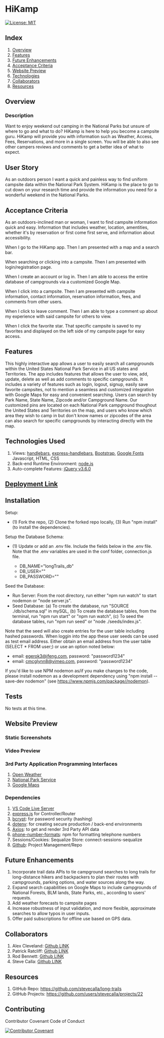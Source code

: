 # HiKamp
[![License:  MIT](https://img.shields.io/badge/License-MIT-yellow.svg)](https://opensource.org/licenses/MIT)

## Index

1. [Overview](#overview)
2. [Features](#features)
3. [Future Enhancements](#future-enhancements)
4. [Acceptance Criteria](#acceptance-criteria)
5. [Website Preview](#website-preview)
6. [Technologies](#technologies)
7. [Collaborators](#collaborators)
8. [Resources](#resources)

## Overview

### Description

Want to enjoy weekend out camping in the National Parks but unsure of where to go and what to do? HiKamp is here to help you become a campsite guru. HiKamp will provide you with information such as Weather, Access, Fees, Reservations, and more in a single screen. You will be able to also see other campers reviews and comments to get a better idea of what to expect. 

## User Story

As an outdoors person I want a quick and painless way to find uniform campsite data within the National Park System. HiKamp is the place to go to cut down on your research time and provide the information you need for a wonderful weekend in the National Parks.

## Acceptance Criteria

As an outdoors-inclined man or woman, I want to find campsite information quick and easy. Information that includes weather, location, amentities, whether it's by reservation or first come first serve, and information about accessibility.

When I go to the HiKamp app.
Then I am presented with a map and a search bar.

When searching or clicking into a campsite.
Then I am presented with login/registration page.

When I create an account or log in.
Then I am able to access the entire database of campgrounds via a customized Google Map.

When I click into a campsite.
Then I am presented with campsite information, contact information, reservation information, fees, and comments from other users.

When I click to leave comment.
Then I am able to type a comment up about my experience with said campsite for others to view.

When I click the favorite star.
That specific campsite is saved to my favorites and displayed on the left side of my campsite page for easy access.

## Features

This highly interactive app allows a user to easily search all campgrounds within the United States National Park Service in all US states and Territories. The app includes features that allows the user to view, add, update, delete as well as add comments to specific campgrounds. It includes a variety of features such as login, logout, signup, easily save favorite campsites, not to mention a seamless and customized integration with Google Maps for easy and convenient searching. Users can search by Park Name, State Name, Zipcode and/or Campground Name.  Our customized pins are located on each National Park campground thoughout the United States and Territories on the map, and users who know which area they wish to camp in but don't know names or zipcodes of the area can also search for specific campgrounds by interacting directly with the map. 

## Technologies Used

1. Views: [handlebars](https://handlebarsjs.com/), [express-handlebars](https://www.npmjs.com/package/express-handlebars), [Bootstrap](https://getbootstrap.com/), [Google Fonts](https://developers.google.com/fonts) Javascript, HTML, CSS
2. Back-end Runtime Environment: [node.js](https://nodejs.org/en/)
3. Auto-complete Features: [jQuery v3.6.0](https://jquery.com/)

## [Deployment Link]()

## Installation

Setup: 
- (1) Fork the repo, (2) Clone the forked repo locally, (3) Run "npm install" (to install the dependencies).

Setup the Database Schema: 
- (1) Update or add an .env file. Include the fields below in the .env file. Note that the .env variables are used in the conf folder, connection.js file.

  * DB_NAME="longTrails_db"
  * DB_USER="<mySQL user name>"
  * DB_PASSWORD="<mySQL user password>"

Seed the Database: 
- Run Server: From the root directory, run either "npm run watch" to start nodemon or "node server.js".
- Seed Database: (a) To create the database, run "SOURCE ./db/schema.sql" in mySQL, (b) To create the database tables, from the terminal, run "npm run start" or "npm run watch", (c) To seed the database tables, run "npm run seed" or "node ./seeds/index.js".

Note that the seed will also create entries for the user table including hashed passwords. When loggin into the app these user seeds can be used as test email address. Either obtain an email address from the user table (SELECT * FROM user;) or use an option noted below:

  * email: egerok3@ifeng.com, password: "password1234"
  * email: cmcglynn8@vimeo.com, password: "password1234"

If you'd like to use NPM nodemon as/if you make changes to the code, please install nodemon as a development dependency using "npm install --save-dev nodemon" (see https://www.npmjs.com/package//nodemon). 

## Tests

No tests at this time.

## Website Preview

### Static Screenshots

### Video Preview

### 3rd Party Application Programming Interfaces

1. [Open Weather](https://openweathermap.org/api/one-call-3)
2. [National Park Service](developer.nps.gov/api/v1)
3. [Google Maps](https://developers.google.com/maps/documentation/javascript/examples/marker-accessibility)

### Dependencies

1. [VS Code Live Server](https://ritwickdey.github.io/vscode-live-server/)
2. [express.js](https://expressjs.com/) for Controller/Router 
3. [bcrypt](https://www.npmjs.com/package/bcrypt): for password security (hashing)
4. [dotenv](https://www.npmjs.com/package/dotenv): for creating secure production / back-end environments 
5. [Axios](https://www.axios.com/): to get and render 3rd Party API data
6. [phone-number-formats](https://www.npmjs.com/package/phone-number-formats): npm for formatting telephone numbers
7. Sessions/Cookies: Sequalize Store: connect-sessions-sequalize
8. [Github](https://github.com/): Project Management/Repo
 
## Future Enhancements

1. Incorporate trail data APIs to tie campground searches to long trails for long-distance hikers and backpackers to plan their routes with campgrounds, parking options, and water sources along the way. 
2. Expand search capabilities on Google Maps to include campgrounds of National Forests, BLM lands, State Parks, etc., according to users' requests.
3. Add weather forecasts to campsite pages
4. Increase robustness of input validation, and more flexible, approximate searches to allow typos in user inputs.
5. Offer paid subscriptions for offline use based on GPS data. 

## Collaborators

1. Alex Cleveland: [Github LINK](https://github.com/AClevel5/)
2. Patrick Ratcliff: [Github LINK](https://github.com/PatrickARatcliff)
3. Rod Bennett: [Github LINK](https://github.com/RodBennett)
4. Steve Calla: [Github LINK](https://github.com/stevecalla)

## Resources

1. GitHub Repo: <https://github.com/stevecalla/long-trails>
2. GitHub Projects: <https://github.com/users/stevecalla/projects/22>

## Contributing

Contributor Covenant Code of Conduct

[![Contributor Covenant](https://img.shields.io/badge/Contributor%20Covenant-2.1-4baaaa.svg)](https://www.contributor-covenant.org/version/2/1/code_of_conduct/code_of_conduct.md)
